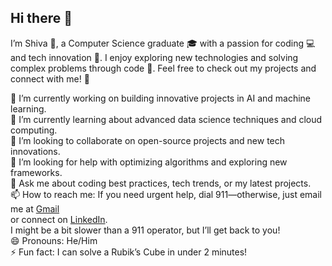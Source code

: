 ## Hi there 👋

I’m Shiva 👋, a Computer Science graduate 🎓 with a passion for coding 💻 and tech innovation 🚀. I enjoy exploring new technologies and solving complex problems through code 🧩. Feel free to check out my projects and connect with me! 🤝

🔭 I’m currently working on building innovative projects in AI and machine learning.<br>
🌱 I’m currently learning about advanced data science techniques and cloud computing.<br>
👯 I’m looking to collaborate on open-source projects and new tech innovations.<br>
🤔 I’m looking for help with optimizing algorithms and exploring new frameworks.<br>
💬 Ask me about coding best practices, tech trends, or my latest projects.<br>
📫 How to reach me: If you need urgent help, dial 911—otherwise, just email me at [Gmail](https://mail.google.com/mail/u/0/?fs=1&to=shivaraddirm@gmail.com&su=Question%20About%20Your%20GitHub%20Profile&body=Hi%20Shiva%2C%0A%0AI%20came%20across%20your%20GitHub%20profile%20and%20I%27m%20interested%20in%20learning%20more%20about%20your%20projects.%20Could%20you%20please%20provide%20more%20information%20or%20let%20me%20know%20if%20there%27s%20a%20good%20time%20to%20discuss%3F%0A%0AThank%20you%21&tf=cm
)<br> or connect on [LinkedIn](https://in.linkedin.com/in/shivaraddi).<br> I might be a bit slower than a 911 operator, but I’ll get back to you!<br>
😄 Pronouns: He/Him<br>
⚡ Fun fact: I can solve a Rubik’s Cube in under 2 minutes!<br>

